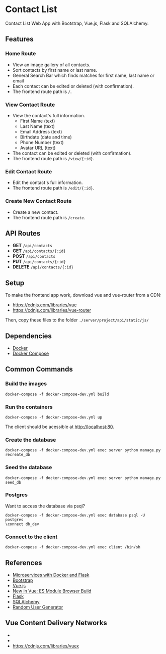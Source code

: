 # Contact List

Contact List Web App with Bootstrap, Vue.js, Flask and SQLAlchemy.

## Features

### Home Route
* View an image gallery of all contacts.
* Sort contacts by first name or last name.
* General Search Bar which finds matches for first name, last name or email
* Each contact can be edited or deleted (with confirmation).
* The frontend route path is `/`.

### View Contact Route
* View the contact's full information.
  * First Name (text)
  * Last Name (text)
  * Email Address (text)
  * Birthdate (date and time)
  * Phone Number (text)
  * Avatar URL (text)
* The contact can be edited or deleted (with confirmation).
* The frontend route path is `/view/{:id}`.

### Edit Contact Route
* Edit the contact's full information.
* The frontend route path is `/edit/{:id}`.

### Create New Contact Route
* Create a new contact.
* The frontend route path is `/create`.

## API Routes
* **GET** `/api/contacts`
* **GET** `/api/contacts/{:id}`
* **POST** `/api/contacts`
* **PUT** `/api/contacts/{:id}`
* **DELETE** `/api/contacts/{:id}`

## Setup
To make the frontend app work, download vue and vue-router from a CDN:
* https://cdnjs.com/libraries/vue
* https://cdnjs.com/libraries/vue-router

Then, copy these files to the folder `./server/project/api/static/js/`

## Dependencies
* [Docker](https://www.docker.com/)
* [Docker Compose](https://docs.docker.com/compose/)

## Common Commands

### Build the images

`docker-compose -f docker-compose-dev.yml build`

### Run the containers

`docker-compose -f docker-compose-dev.yml up`

The client should be acessible at [http://localhost:80](http://localhost:80).

### Create the database

`docker-compose -f docker-compose-dev.yml exec server python manage.py recreate_db`

### Seed the database

`docker-compose -f docker-compose-dev.yml exec server python manage.py seed_db`

### Postgres

Want to access the database via psql?

```
docker-compose -f docker-compose-dev.yml exec database psql -U postgres
\connect db_dev
```

### Connect to the client

`docker-compose -f docker-compose-dev.yml exec client /bin/sh`

## References
* [Microservices with Docker and Flask](https://github.com/testdrivenio/testdriven-app-2.4)
* [Bootstrap](https://getbootstrap.com/)
* [Vue.js](https://vuejs.org/)
* [New in Vue: ES Module Browser Build](https://vuejsdevelopers.com/2019/02/04/vue-es-module-browser-build/)
* [Flask](https://palletsprojects.com/p/flask/)
* [SQLAlchemy](https://www.sqlalchemy.org/)
* [Random User Generator](https://randomuser.me/)

## Vue Content Delivery Networks
* 
* 
* https://cdnjs.com/libraries/vuex
